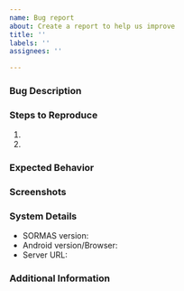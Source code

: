 ```yaml
---
name: Bug report
about: Create a report to help us improve
title: ''
labels: ''
assignees: ''

---
```


<!--
If you've never submitted an issue to the SORMAS repository before or this is your first time using this template, please read the Contributing guidelines (https://github.com/hzi-braunschweig/SORMAS-Project/blob/development/docs/CONTRIBUTING.md) for an explanation of the information we need you to provide. You don't have to remove this comment or any other comment from this issue as they will automatically be hidden.
-->
### Bug Description
<!-- Mandatory -->

### Steps to Reproduce
<!-- Optional; please add more steps if necessary -->
1.
2.

### Expected Behavior
<!-- Optional -->

### Screenshots
<!-- Optional -->

### System Details
<!-- Mandatory; you only have to specify the Server URL if the error appeared on a publicly available test server -->
* SORMAS version:
* Android version/Browser:
* Server URL:

### Additional Information
<!-- Optional -->
